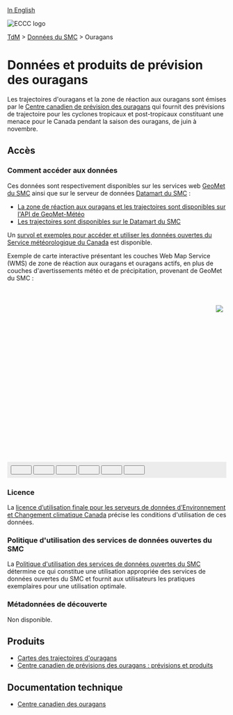 [In English](readme_hurricanes_en.md)

![ECCC logo](../../img_eccc-logo.png)

[TdM](../../readme_fr.md) > [Données du SMC](../readme_fr.md) > Ouragans

# Données et produits de prévision des ouragans

Les trajectoires d'ouragans et la zone de réaction aux ouragans sont émises par le [Centre canadien de prévision des ouragans](https://www.canada.ca/fr/environnement-changement-climatique/services/previsions-faits-ouragans/produits.html) qui fournit des prévisions de trajectoire pour les cyclones tropicaux et post-tropicaux constituant une menace pour le Canada pendant la saison des ouragans, de juin à novembre.

## Accès

### Comment accéder aux données

Ces données sont respectivement disponibles sur les services web [GeoMet du SMC](../../msc-geomet/readme_fr.md) ainsi que sur le serveur de données [Datamart du SMC](../../msc-datamart/readme_fr.md) :

* [La zone de réaction aux ouragans et les trajectoires sont disponibles sur l'API de GeoMet-Météo](readme_hurricanes_geomet_fr.md)
* [Les trajectoires sont disponibles sur le Datamart du SMC](readme_hurricanes-datamart_fr.md)

Un [survol et exemples pour accéder et utiliser les données ouvertes du Service météorologique du Canada](../../usage/readme_fr.md) est disponible.

Exemple de carte interactive présentant les couches Web Map Service (WMS) de zone de réaction aux ouragans et ouragans actifs, en plus de couches d'avertissements météo et de précipitation, provenant de GeoMet du SMC :

<div id="map" style="height: 400px; position: relative">
  <div id="legend-popup">
  <div id="legend-popup-content">
    <img id="legend-img" src="https://geo.weather.gc.ca/geomet?version=1.3.0&service=WMS&request=GetLegendGraphic&sld_version=1.1.0&layer=HURRICANE_RESPONSE_ZONE&format=image/png&STYLE=HURRICANE_LINE_BLACK_DASHED"/>
  </div>
</div>
</div>
<div id="controller" role="group" aria-label="Animation controls" style="background: #ececec; padding: 0.5rem;">
  <button id="fast-backward" class="btn btn-primary btn-sm" type="button"><i class="fa fa-fast-backward" style="padding: 0rem 1rem"></i></button>
  <button id="step-backward" class="btn btn-primary btn-sm" type="button"><i class="fa fa-step-backward" style="padding: 0rem 1rem"></i></button>
  <button id="play-pause" class="btn btn-primary btn-sm" type="button"><i class="fa fa-play" style="padding: 0rem 1rem"></i></button>
  <button id="step-forward" class="btn btn-primary btn-sm" type="button"><i class="fa fa-step-forward" style="padding: 0rem 1rem"></i></button>
  <button id="fast-forward" class="btn btn-primary btn-sm" type="button"><i class="fa fa-fast-forward" style="padding: 0rem 1rem"></i></button>
  <button id="exportmap" class="btn btn-primary btn-sm" type="button"><i class="fa fa-download" style="padding: 0rem 1rem"></i></button>
  <a id="image-download" download="msc-geomet_web-map_export.png"></a>
  <span id="info" style="padding-left: 0.5rem;cursor: pointer;"></span>
</div>

### Licence

La [licence d’utilisation finale pour les serveurs de données d’Environnement et Changement climatique Canada](../../licence/readme_fr.md) précise les conditions d'utilisation de ces données.

### Politique d'utilisation des services de données ouvertes du SMC

La [Politique d'utilisation des services de données ouvertes du SMC](../../usage-policy/readme_fr.md) détermine ce qui constitue une utilisation appropriée des services de données ouvertes du SMC et fournit aux utilisateurs les pratiques exemplaires pour une utilisation optimale.

### Métadonnées de découverte

Non disponible.

## Produits

* [Cartes des trajectoires d'ouragans](https://meteo.gc.ca/hurricane/track_f.html)
* [Centre canadien de prévisions des ouragans : prévisions et produits](https://www.canada.ca/fr/environnement-changement-climatique/services/previsions-faits-ouragans/produits.html)

## Documentation technique

* [Centre canadien des ouragans](https://www.ec.gc.ca/ouragans-hurricanes/)

<style>
  #legend-img {
    margin: 0px;
  }
  #legend-popup {
    position: absolute;
    top: 40px;
    right: 8px;
    z-index: 2;
  }
  .legend-switch{
    top: 8px;
    right: .5em;
  }
  .ol-touch .legend-switch {
    top: 80px;
  }
</style>

<link rel="stylesheet" href="https://cdn.jsdelivr.net/npm/ol@v7.3.0/ol.css" type="text/css"/>
<script src="https://cdn.polyfill.io/v2/polyfill.min.js?features=requestAnimationFrame,Element.prototype.classList,URL"></script>
<script src="https://cdn.jsdelivr.net/npm/ol@v7.3.0/dist/ol.js"></script>
<script src="https://cdnjs.cloudflare.com/ajax/libs/FileSaver.js/1.3.3/FileSaver.min.js"></script>
<script>
    function isIE() {
      return window.navigator.userAgent.match(/(MSIE|Trident)/);
    }
    var head = document.getElementsByTagName('head')[0];
    var js = document.createElement("script");
    js.type = "text/javascript";
    if (isIE())
    {
        js.src = "../../../js/hurricane_ie.js";
        document.getElementById("controller").setAttribute("hidden", true);
    }
    else
    {
        js.src = "../../../js/hurricane.js";
    }
    head.appendChild(js);
</script>
